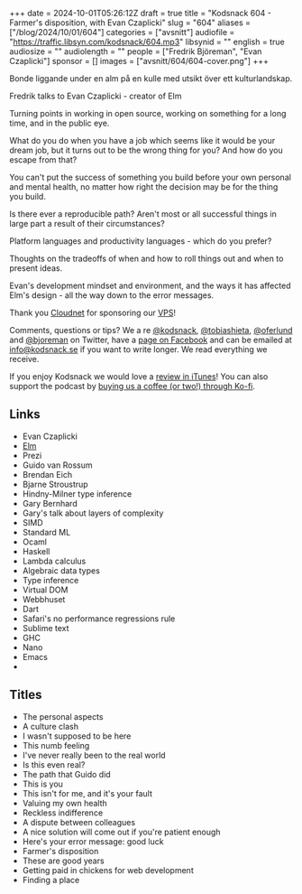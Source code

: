 +++
date = 2024-10-01T05:26:12Z
draft = true
title = "Kodsnack 604 - Farmer's disposition, with Evan Czaplicki"
slug = "604"
aliases = ["/blog/2024/10/01/604"]
categories = ["avsnitt"]
audiofile = "https://traffic.libsyn.com/kodsnack/604.mp3"
libsynid = ""
english = true
audiosize = ""
audiolength = ""
people = ["Fredrik Björeman", "Evan Czaplicki"]
sponsor = []
images = ["avsnitt/604/604-cover.png"]
+++

Bonde liggande under en alm på en kulle med utsikt över ett kulturlandskap.

Fredrik talks to Evan Czaplicki - creator of Elm

Turning points in working in open source, working on something for a long time, and in the public eye.

What do you do when you have a job which seems like it would be your dream job, but it turns out to be the wrong thing for you? And how do you escape from that?

You can't put the success of something you build before your own personal and mental health, no matter how right the decision may be for the thing you build.

Is there ever a reproducible path? Aren't most or all successful things in large part a result of their circumstances?

Platform languages and productivity languages - which do you prefer?

Thoughts on the tradeoffs of when and how to roll things out and when to present ideas.

Evan's development mindset and environment, and the ways it has affected Elm's design - all the way down to the error messages.

Thank you [Cloudnet](http://www.cloudnet.se) for sponsoring our [VPS](http://en.wikipedia.org/wiki/Virtual_private_server)!

Comments, questions or tips? We a	re [@kodsnack](https://www.twitter.com/kodsnack), [@tobiashieta](https://www.twitter.com/tobiashieta), [@oferlund](https://twitter.com/oferlund) and [@bjoreman](https://www.twitter.com/bjoreman) on Twitter, have a [page on Facebook](https://www.facebook.com/kodsnack) and can be emailed at [info@kodsnack.se](mailto:info@kodsnack.se) if you want to write longer. We read everything we receive.

If you enjoy Kodsnack we would love a [review in iTunes](http://itunes.apple.com/se/podcast/kodsnack/id561631498?l=en)! You can also support the podcast by <a href="https://ko-fi.com/kodsnack" rel="payment">buying us a coffee (or two!) through Ko-fi</a>.

## Links ##
* Evan Czaplicki
* [Elm](https://en.wikipedia.org/wiki/Elm_%28programming_language%29)
* Prezi
* Guido van Rossum
* Brendan Eich
* Bjarne Stroustrup 
* Hindny-Milner type inference
* Gary Bernhard
* Gary's talk about layers of complexity
* SIMD
* Standard ML
* Ocaml
* Haskell
* Lambda calculus
* Algebraic data types
* Type inference
* Virtual DOM
* Webbhuset
* Dart
* Safari's no performance regressions rule
* Sublime text
* GHC
* Nano
* Emacs
* 

## Titles ##
* The personal aspects
* A culture clash
* I wasn't supposed to be here
* This numb feeling
* I've never really been to the real world 
* Is this even real?
* The path that Guido did
* This is you
* This isn't for me, and it's your fault
* Valuing my own health
* Reckless indifference
* A dispute between colleagues
* A nice solution will come out if you're patient enough
* Here's your error message: good luck
* Farmer's disposition
* These are good years
* Getting paid in chickens for web development
* Finding a place